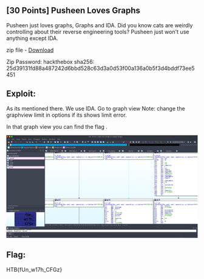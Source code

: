 <!-- [30 Points] Pusheen Loves Graphs -->
## [30 Points] Pusheen Loves Graphs


Pusheen just loves graphs, Graphs and IDA. Did you know cats are weirdly controlling about their reverse engineering tools? Pusheen just won't use anything except IDA.

zip file - [Download](./Pusheen) 

Zip Password: hackthebox sha256: 25d39131fd88a487242d6bbd528c63d3a0d53f00a136a0b5f3d4bddf73ee5451

<!-- [Exploit:] -->
## Exploit:

As its mentioned there. We use IDA.
Go to graph view 
Note: change the graphview limit in options if its shows limit error.

In that graph view you can find the flag .

![IDA-graph.png](./IDA_graph.png)

<!-- Flag: -->
## Flag:

HTB{fUn_w17h_CFGz}
